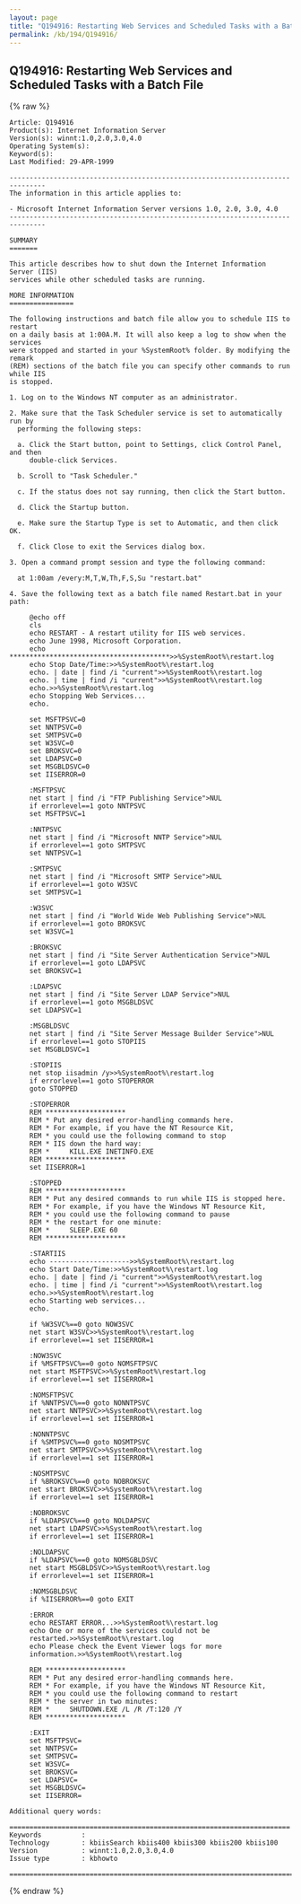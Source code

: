 ```yaml
---
layout: page
title: "Q194916: Restarting Web Services and Scheduled Tasks with a Batch File"
permalink: /kb/194/Q194916/
---
```


## Q194916: Restarting Web Services and Scheduled Tasks with a Batch File

{% raw %}

	Article: Q194916
	Product(s): Internet Information Server
	Version(s): winnt:1.0,2.0,3.0,4.0
	Operating System(s): 
	Keyword(s): 
	Last Modified: 29-APR-1999
	
	-------------------------------------------------------------------------------
	The information in this article applies to:
	
	- Microsoft Internet Information Server versions 1.0, 2.0, 3.0, 4.0 
	-------------------------------------------------------------------------------
	
	SUMMARY
	=======
	
	This article describes how to shut down the Internet Information Server (IIS)
	services while other scheduled tasks are running.
	
	MORE INFORMATION
	================
	
	The following instructions and batch file allow you to schedule IIS to restart
	on a daily basis at 1:00A.M. It will also keep a log to show when the services
	were stopped and started in your %SystemRoot% folder. By modifying the remark
	(REM) sections of the batch file you can specify other commands to run while IIS
	is stopped.
	
	1. Log on to the Windows NT computer as an administrator.
	
	2. Make sure that the Task Scheduler service is set to automatically run by
	  performing the following steps:
	
	  a. Click the Start button, point to Settings, click Control Panel, and then
	     double-click Services.
	
	  b. Scroll to "Task Scheduler."
	
	  c. If the status does not say running, then click the Start button.
	
	  d. Click the Startup button.
	
	  e. Make sure the Startup Type is set to Automatic, and then click OK.
	
	  f. Click Close to exit the Services dialog box.
	
	3. Open a command prompt session and type the following command:
	
	  at 1:00am /every:M,T,W,Th,F,S,Su "restart.bat"
	
	4. Save the following text as a batch file named Restart.bat in your path:
	
	     @echo off
	     cls
	     echo RESTART - A restart utility for IIS web services.
	     echo June 1998, Microsoft Corporation.
	     echo ****************************************>>%SystemRoot%\restart.log
	     echo Stop Date/Time:>>%SystemRoot%\restart.log
	     echo. | date | find /i "current">>%SystemRoot%\restart.log
	     echo. | time | find /i "current">>%SystemRoot%\restart.log
	     echo.>>%SystemRoot%\restart.log
	     echo Stopping Web Services...
	     echo.
	
	     set MSFTPSVC=0
	     set NNTPSVC=0
	     set SMTPSVC=0
	     set W3SVC=0
	     set BROKSVC=0
	     set LDAPSVC=0
	     set MSGBLDSVC=0
	     set IISERROR=0
	
	     :MSFTPSVC
	     net start | find /i "FTP Publishing Service">NUL
	     if errorlevel==1 goto NNTPSVC
	     set MSFTPSVC=1
	
	     :NNTPSVC
	     net start | find /i "Microsoft NNTP Service">NUL
	     if errorlevel==1 goto SMTPSVC
	     set NNTPSVC=1
	
	     :SMTPSVC
	     net start | find /i "Microsoft SMTP Service">NUL
	     if errorlevel==1 goto W3SVC
	     set SMTPSVC=1
	
	     :W3SVC
	     net start | find /i "World Wide Web Publishing Service">NUL
	     if errorlevel==1 goto BROKSVC
	     set W3SVC=1
	
	     :BROKSVC
	     net start | find /i "Site Server Authentication Service">NUL
	     if errorlevel==1 goto LDAPSVC
	     set BROKSVC=1
	
	     :LDAPSVC
	     net start | find /i "Site Server LDAP Service">NUL
	     if errorlevel==1 goto MSGBLDSVC
	     set LDAPSVC=1
	
	     :MSGBLDSVC
	     net start | find /i "Site Server Message Builder Service">NUL
	     if errorlevel==1 goto STOPIIS
	     set MSGBLDSVC=1
	
	     :STOPIIS
	     net stop iisadmin /y>>%SystemRoot%\restart.log
	     if errorlevel==1 goto STOPERROR
	     goto STOPPED
	
	     :STOPERROR
	     REM ********************
	     REM * Put any desired error-handling commands here.
	     REM * For example, if you have the NT Resource Kit,
	     REM * you could use the following command to stop
	     REM * IIS down the hard way:
	     REM *     KILL.EXE INETINFO.EXE
	     REM ********************
	     set IISERROR=1
	
	     :STOPPED
	     REM ********************
	     REM * Put any desired commands to run while IIS is stopped here.
	     REM * For example, if you have the Windows NT Resource Kit,
	     REM * you could use the following command to pause
	     REM * the restart for one minute:
	     REM *     SLEEP.EXE 60
	     REM ********************
	
	     :STARTIIS
	     echo -------------------->>%SystemRoot%\restart.log
	     echo Start Date/Time:>>%SystemRoot%\restart.log
	     echo. | date | find /i "current">>%SystemRoot%\restart.log
	     echo. | time | find /i "current">>%SystemRoot%\restart.log
	     echo.>>%SystemRoot%\restart.log
	     echo Starting web services...
	     echo.
	
	     if %W3SVC%==0 goto NOW3SVC
	     net start W3SVC>>%SystemRoot%\restart.log
	     if errorlevel==1 set IISERROR=1
	
	     :NOW3SVC
	     if %MSFTPSVC%==0 goto NOMSFTPSVC
	     net start MSFTPSVC>>%SystemRoot%\restart.log
	     if errorlevel==1 set IISERROR=1
	
	     :NOMSFTPSVC
	     if %NNTPSVC%==0 goto NONNTPSVC
	     net start NNTPSVC>>%SystemRoot%\restart.log
	     if errorlevel==1 set IISERROR=1
	
	     :NONNTPSVC
	     if %SMTPSVC%==0 goto NOSMTPSVC
	     net start SMTPSVC>>%SystemRoot%\restart.log
	     if errorlevel==1 set IISERROR=1
	
	     :NOSMTPSVC
	     if %BROKSVC%==0 goto NOBROKSVC
	     net start BROKSVC>>%SystemRoot%\restart.log
	     if errorlevel==1 set IISERROR=1
	
	     :NOBROKSVC
	     if %LDAPSVC%==0 goto NOLDAPSVC
	     net start LDAPSVC>>%SystemRoot%\restart.log
	     if errorlevel==1 set IISERROR=1
	
	     :NOLDAPSVC
	     if %LDAPSVC%==0 goto NOMSGBLDSVC
	     net start MSGBLDSVC>>%SystemRoot%\restart.log
	     if errorlevel==1 set IISERROR=1
	
	     :NOMSGBLDSVC
	     if %IISERROR%==0 goto EXIT
	
	     :ERROR
	     echo RESTART ERROR...>>%SystemRoot%\restart.log
	     echo One or more of the services could not be
	     restarted.>>%SystemRoot%\restart.log
	     echo Please check the Event Viewer logs for more
	     information.>>%SystemRoot%\restart.log
	
	     REM ********************
	     REM * Put any desired error-handling commands here.
	     REM * For example, if you have the Windows NT Resource Kit,
	     REM * you could use the following command to restart
	     REM * the server in two minutes:
	     REM *     SHUTDOWN.EXE /L /R /T:120 /Y
	     REM ********************
	
	     :EXIT
	     set MSFTPSVC=
	     set NNTPSVC=
	     set SMTPSVC=
	     set W3SVC=
	     set BROKSVC=
	     set LDAPSVC=
	     set MSGBLDSVC=
	     set IISERROR=
	
	Additional query words:
	
	======================================================================
	Keywords          :  
	Technology        : kbiisSearch kbiis400 kbiis300 kbiis200 kbiis100
	Version           : winnt:1.0,2.0,3.0,4.0
	Issue type        : kbhowto
	
	=============================================================================
	

{% endraw %}
